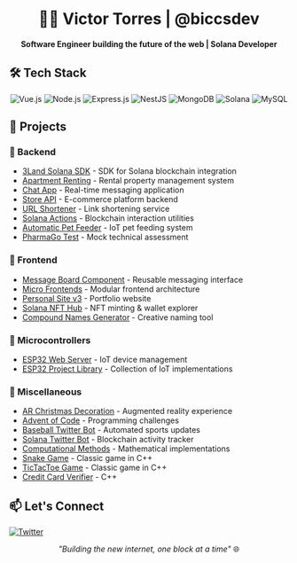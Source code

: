 <div align="center">
  
# 👨‍💻 Victor Torres | @biccsdev

#### Software Engineer building the future of the web | Solana Developer

</div>

## 🛠️ Tech Stack
<div align="center">
  
![Vue.js](https://img.shields.io/badge/Vue.js-35495E?style=for-the-badge&logo=vuedotjs&logoColor=4FC08D)
![Node.js](https://img.shields.io/badge/Node.js-339933?style=for-the-badge&logo=nodedotjs&logoColor=white)
![Express.js](https://img.shields.io/badge/Express.js-000000?style=for-the-badge&logo=express&logoColor=white)
![NestJS](https://img.shields.io/badge/NestJS-E0234E?style=for-the-badge&logo=nestjs&logoColor=white)
![MongoDB](https://img.shields.io/badge/MongoDB-4EA94B?style=for-the-badge&logo=mongodb&logoColor=white)
![Solana](https://img.shields.io/badge/Solana-black?style=for-the-badge&logo=solana&logoColor=white)
![MySQL](https://img.shields.io/badge/MySQL-005C84?style=for-the-badge&logo=mysql&logoColor=white)

</div>

## 🚀 Projects

### 🔧 Backend
- [3Land Solana SDK](https://github.com/biccsdev/3land_sdk) - SDK for Solana blockchain integration
- [Apartment Renting](https://github.com/biccsdev/apartmentRentBackend) - Rental property management system
- [Chat App](https://github.com/biccsdev/chatApp) - Real-time messaging application
- [Store API](https://github.com/biccsdev/StoreAPI) - E-commerce platform backend
- [URL Shortener](https://github.com/biccsdev/urlshortener) - Link shortening service
- [Solana Actions](https://github.com/biccsdev/solana_actions) - Blockchain interaction utilities
- [Automatic Pet Feeder](https://github.com/biccsdev/alimentador_backend) - IoT pet feeding system
- [PharmaGo Test](https://github.com/biccsdev/PharmaGo-Test-Backend) - Mock technical assessment

### 🎨 Frontend
- [Message Board Component](https://github.com/biccsdev/message-board-web-component) - Reusable messaging interface
- [Micro Frontends](https://github.com/biccsdev/microFrontEnd-topicos) - Modular frontend architecture
- [Personal Site v3](https://github.com/biccsdev/biccsDevPersonalSiteV3) - Portfolio website
- [Solana NFT Hub](https://github.com/biccsdev/villinzHub) - NFT minting & wallet explorer
- [Compound Names Generator](https://github.com/biccsdev/compoundNamesGenerator) - Creative naming tool

### 🤖 Microcontrollers
- [ESP32 Web Server](https://github.com/biccsdev/esp32_web_server) - IoT device management
- [ESP32 Project Library](https://github.com/biccsdev/esp32_projects) - Collection of IoT implementations

### 🎯 Miscellaneous
- [AR Christmas Decoration](https://github.com/biccsdev/christmas_gifts_ar) - Augmented reality experience
- [Advent of Code](https://github.com/biccsdev/advent_of_code) - Programming challenges
- [Baseball Twitter Bot](https://github.com/biccsdev/baseball_twitter_bot) - Automated sports updates
- [Solana Twitter Bot](https://github.com/biccsdev/villinzBotV2) - Blockchain activity tracker
- [Computational Methods](https://github.com/biccsdev/Computational-Numerical-Methods) - Mathematical implementations
- [Snake Game](https://github.com/biccsdev/Console-Snake-Game-Cpplus) - Classic game in C++
- [TicTacToe Game](https://github.com/biccsdev/TicTacToe-Cpplus-Console) - Classic game in C++
- [Credit Card Verifier](https://github.com/biccsdev/Credit-Card-Number-Verifier-Console-Cpplus) - C++

## 📫 Let's Connect
[![Twitter](https://img.shields.io/badge/Twitter-1DA1F2?style=for-the-badge&logo=twitter&logoColor=white)](https://twitter.com/itsbiccs)

<div align="center">

*"Building the new internet, one block at a time"* 🌐

</div>
